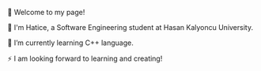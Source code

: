 
👋 Welcome to my page! 

💞️ I'm Hatice, a Software Engineering student at Hasan Kalyoncu University.

🌱 I’m currently learning C++ language.

⚡ I am looking forward to learning and creating!


<!---
HBircan/HBircan is a😄 ✨ special ✨ repository because its `README.md` (this file) appears on your GitHub profile.
You can click the Preview link to take a look at your changes.
- 👋 Hi, I’m @HBircan
- 👀 I’m interested in ...
- 🌱 I’m currently learning ...
- 💞️ I’m looking to collaborate on ...
- 📫 How to reach me ...
- 😄 Pronouns: ...
- ⚡ Fun fact: ...
--->
